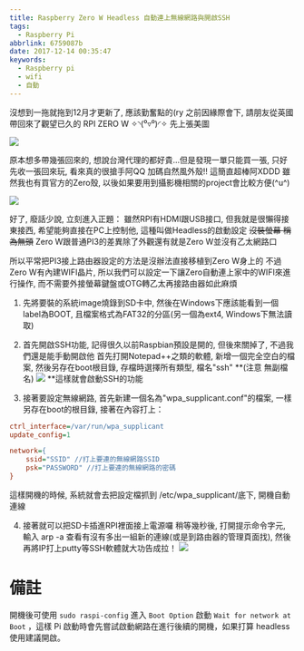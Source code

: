 ```yaml
---
title: Raspberry Zero W Headless 自動連上無線網路與開啟SSH
tags:
  - Raspberry Pi
abbrlink: 6759087b
date: 2017-12-14 00:35:47
keywords:
  - Raspberry pi
  - wifi
  - 自動
---
```


沒想到一拖就拖到12月才更新了, 應該勤奮點的(ry
之前因緣際會下, 請朋友從英國帶回來了觀望已久的 RPI ZERO W ✧◝(⁰▿⁰)◜✧
先上張美圖

![](https://res.cloudinary.com/driftkingtw/image/upload/f_auto/v1518274118/blog/2017/12/14/Raspberry_Zero_W_Headless_自動連上無線網路與開啟SSH筆記/P_20171011_181938-1024x778.jpg)<!--more-->

原本想多帶幾張回來的, 想說台灣代理的都好貴...但是發現一單只能買一張, 只好先收一張回來玩, 看來真的很搶手阿QQ
加碼自然風外殼!! 這簡直超棒阿XDDD 雖然我也有買官方的Zero殼, 以後如果要用到攝影機相關的project會比較方便(^u^)

![](https://res.cloudinary.com/driftkingtw/image/upload/f_auto/v1518274129/blog/2017/12/14/Raspberry_Zero_W_Headless_自動連上無線網路與開啟SSH筆記/358402-1024x609.jpg)

好了, 廢話少說, 立刻進入正題：
雖然RPI有HDMI跟USB接口, 但我就是很懶得接東接西, 希望能夠直接在PC上控制他, 這種叫做Headless的啟動設定 <del>沒裝螢幕 稱為無頭</del>
Zero W跟普通PI3的差異除了外觀還有就是Zero W並沒有乙太網路口

所以平常把PI3接上路由器設定的方法是沒辦法直接移植到Zero W身上的
不過Zero W有內建WIFI晶片, 所以我們可以設定一下讓Zero自動連上家中的WIFI來進行操作, 而不需要外接螢幕鍵盤或OTG轉乙太再接路由器如此麻煩

1.  先將要裝的系統image燒錄到SD卡中, 然後在Windows下應該能看到一個label為BOOT, 且檔案格式為FAT32的分區(另一個為ext4, Windows下無法讀取)

2.  首先開啟SSH功能, 記得很久以前Raspbian預設是開的, 但後來關掉了, 不過我們還是能手動開啟他
首先打開Notepad++之類的軟體, 新增一個完全空白的檔案, 然後另存在boot根目錄, 存檔時選擇所有類型, 檔名"ssh" **(注意 無副檔名)
![](https://res.cloudinary.com/driftkingtw/image/upload/f_auto/v1518274138/blog/2017/12/14/Raspberry_Zero_W_Headless_自動連上無線網路與開啟SSH筆記/Untitled-1.jpg)
**這樣就會啟動SSH的功能

3.  接著要設定無線網路, 首先新建一個名為"wpa_supplicant.conf"的檔案, 一樣另存在boot的根目錄, 接著在內容打上：
```ini
ctrl_interface=/var/run/wpa_supplicant 
update_config=1

network={
    ssid="SSID" //打上要連的無線網路SSID
    psk="PASSWORD" //打上要連的無線網路的密碼
}
```
這樣開機的時候, 系統就會去把設定檔抓到 /etc/wpa_supplicant/底下, 開機自動連線

4.  接著就可以把SD卡插進RPI裡面接上電源囉
稍等幾秒後, 打開提示命令字元, 輸入 arp -a 查看有沒有多出一組新的連線(或是到路由器的管理頁面找), 然後再將IP打上putty等SSH軟體就大功告成拉！
![](https://res.cloudinary.com/driftkingtw/image/upload/f_auto/v1518274145/blog/2017/12/14/Raspberry_Zero_W_Headless_自動連上無線網路與開啟SSH筆記/Untitled-2.jpg)

# 備註

開機後可使用 ` sudo raspi-config ` 進入 `Boot Option` 啟動 `Wait for network at Boot` ，這樣 Pi 啟動時會先嘗試啟動網路在進行後續的開機，如果打算 headless 使用建議開啟。